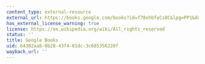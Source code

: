 ```yaml
---
content_type: external-resource
external_url: https://books.google.com/books?id=f78xhbfeCs0C&lpg=PP1&dq=cognitive%20architecture%20biopolitics&pg=PA184#v=onepage&q&f=false
has_external_license_warning: true
license: https://en.wikipedia.org/wiki/All_rights_reserved
status: ''
title: Google Books
uid: 64302aa6-0b28-43f4-81dc-3c685356228f
wayback_url: ''
---
```

